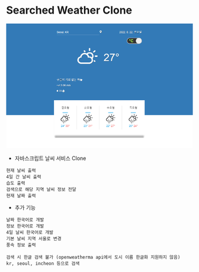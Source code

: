 # Searched Weather Clone

![예시 이미지](./Image/Example%20Image.PNG)

* 자바스크립트 날씨 서비스 Clone
```
현재 날씨 출력
4일 간 날씨 출력
습도 출력
검색으로 해당 지역 날씨 정보 전달
현재 날짜 출력
```

* 추가 기능
```
날짜 한국어로 개발
정보 한국어로 개발
4일 날씨 한국어로 개발
기본 날씨 지역 서울로 변경
풍속 정보 출력

검색 시 한글 검색 불가 (openweatherma api에서 도시 이름 한글화 지원하지 않음)
kr, seoul, incheon 등으로 검색
```